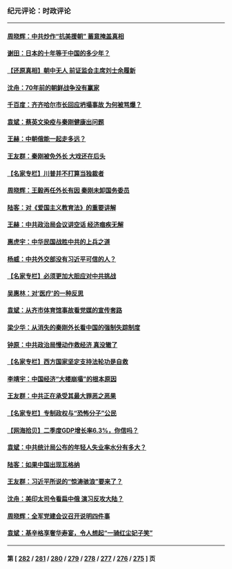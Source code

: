 ### 纪元评论：时政评论
---
#### [周晓辉：中共炒作“抗美援朝” 蓄意掩盖真相](../../pages/nsc1025/n14043052.md) 
#### [谢田：日本的十年等于中国的多少年？](../../pages/nsc1025/n14043106.md) 
#### [【还原真相】朝中无人 前证监会主席刘士余履新](../../pages/nsc1025/n14043030.md) 
#### [沈舟：70年前的朝鲜战争没有赢家](../../pages/nsc1025/n14042675.md) 
#### [千百度：齐齐哈尔市长回应坍塌事故 为何被骂爆？](../../pages/nsc1025/n14042854.md) 
#### [袁斌：蔡英文染疫与秦刚健康出问题](../../pages/nsc1025/n14042828.md) 
#### [王赫：中朝俄能一起走多远？](../../pages/nsc1025/n14042533.md) 
#### [王友群：秦刚被免外长 大戏还在后头](../../pages/nsc1025/n14042505.md) 
#### [【名家专栏】川普并不打算当独裁者](../../pages/nsc1025/n14042315.md) 
#### [周晓辉：王毅再任外长有因 秦刚未卸国务委员](../../pages/nsc1025/n14042458.md) 
#### [陆客：对《爱国主义教育法》的重要讲解](../../pages/nsc1025/n14042078.md) 
#### [王赫：中共政治局会议讲空话 经济痼疾无解](../../pages/nsc1025/n14041910.md) 
#### [惠虎宇：中华民国战胜中共的上兵之道](../../pages/nsc1025/n14041723.md) 
#### [杨威：中共外交部没有习近平可信的人？](../../pages/nsc1025/n14041904.md) 
#### [【名家专栏】必须更加大胆应对中共挑战](../../pages/nsc1025/n14039981.md) 
#### [吴惠林：对‘医疗’的一种反思](../../pages/nsc1025/n14041506.md) 
#### [袁斌：从齐市体育馆事故看党媒的宣传套路](../../pages/nsc1025/n14041392.md) 
#### [梁少华：从消失的秦刚外长看中国的强制失踪制度](../../pages/nsc1025/n14041379.md) 
#### [钟原：中共政治局慢动作救经济 真没辙了](../../pages/nsc1025/n14041219.md) 
#### [【名家专栏】西方国家坚定支持法轮功是自救](../../pages/nsc1025/n14041000.md) 
#### [李靖宇：中国经济“大楼崩塌”的根本原因](../../pages/nsc1025/n14041060.md) 
#### [王友群：中共正在承受其最大罪恶之恶果](../../pages/nsc1025/n14041034.md) 
#### [【名家专栏】专制政权与“恐怖分子”公民](../../pages/nsc1025/n14040411.md) 
#### [【网海拾贝】二季度GDP增长率6.3%，你信吗？](../../pages/nsc1025/n14040759.md) 
#### [袁斌：中共统计局公布的年轻人失业率水分有多大？](../../pages/nsc1025/n14040736.md) 
#### [陆客：如果中国出现瓦格纳](../../pages/nsc1025/n14040691.md) 
#### [王友群：习近平所说的“惊涛骇浪”要来了？](../../pages/nsc1025/n14040551.md) 
#### [沈舟：美印太司令看扁中俄 演习反攻大陆？](../../pages/nsc1025/n14040508.md) 
#### [周晓辉：全军党建会议召开说明四件事](../../pages/nsc1025/n14040456.md) 
#### [袁斌：基辛格享奢华寿宴，令人想起“一骑红尘妃子笑”](../../pages/nsc1025/n14040291.md) 

---
#### 第 [ [282](./282.md) / [281](./281.md) / [280](./280.md) / [279](./279.md) / [278](./278.md) / [277](./277.md) / [276](./276.md) / [275](./275.md) ] 页
